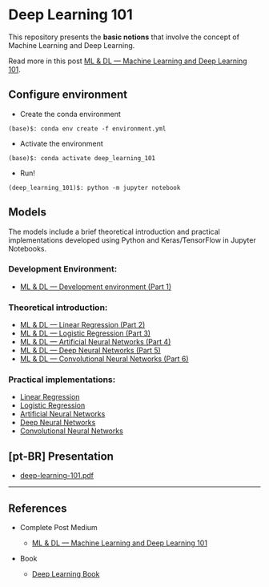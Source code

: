 # Deep Learning 101

This repository presents the **basic notions** that involve the concept of Machine Learning and Deep Learning.

Read more in this post [ML & DL — Machine Learning and Deep Learning 101](https://medium.com/@mafda_/ml-dl-machine-learning-and-deep-learning-101-2686d93d70d).

## Configure environment

- Create the conda environment

```shell
(base)$: conda env create -f environment.yml
```

- Activate the environment

```shell
(base)$: conda activate deep_learning_101
```

- Run!

```shell
(deep_learning_101)$: python -m jupyter notebook
```

## Models

The models include a brief theoretical introduction and practical implementations developed using Python and Keras/TensorFlow in Jupyter Notebooks.

### Development Environment:

* [ML & DL — Development environment (Part 1)](https://mafda.medium.com/ml-dl-development-environment-part-1-5bb0b35750aa)

### Theoretical introduction:

* [ML & DL — Linear Regression (Part 2)](https://mafda.medium.com/ml-dl-linear-regression-part-2-14f114f2d62a)
* [ML & DL — Logistic Regression (Part 3)](https://mafda.medium.com/ml-dl-logistic-regression-part-3-fe6aca8f01b)
* [ML & DL — Artificial Neural Networks (Part 4)](https://mafda.medium.com/ml-dl-artificial-neural-networks-part-4-619350a93ef1)
* [ML & DL — Deep Neural Networks (Part 5)](https://mafda.medium.com/ml-dl-deep-artificial-neural-networks-part-5-568ad05be712)
* [ML & DL — Convolutional Neural Networks (Part 6)](https://mafda.medium.com/ml-dl-convolutional-neural-networks-part-6-97357db58165)

### Practical implementations:

* [Linear Regression](https://github.com/mafda/deep_learning_101/blob/master/src/01-linear-regression.ipynb)
* [Logistic Regression](https://github.com/mafda/deep_learning_101/blob/master/src/02-logistic-regression.ipynb)
* [Artificial Neural Networks](https://github.com/mafda/deep_learning_101/blob/master/src/03-artificial-neural-networks.ipynb)
* [Deep Neural Networks](https://github.com/mafda/deep_learning_101/blob/master/src/04-deep-neural-networks.ipynb)
* [Convolutional Neural Networks](https://github.com/mafda/deep_learning_101/blob/master/src/05-convolutional-neural-networks.ipynb)


## [pt-BR] Presentation

* [deep-learning-101.pdf](https://github.com/mafda/deep_learning_101/blob/master/pdf/deep-learning-101.pdf)

---

## References

* Complete Post Medium
  * [ML & DL — Machine Learning and Deep Learning 101](https://mafda.medium.com/ml-dl-machine-learning-and-deep-learning-101-2686d93d70d)

* Book
  * [Deep Learning Book](http://www.deeplearningbook.org/)







